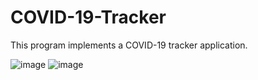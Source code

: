 # COVID-19-Tracker
This program implements a COVID-19 tracker application.

![image](https://user-images.githubusercontent.com/66841718/123193999-b8b30680-d473-11eb-8582-98bba648ec48.png)
![image](https://user-images.githubusercontent.com/66841718/123194039-ccf70380-d473-11eb-80c1-32270400018c.png)
